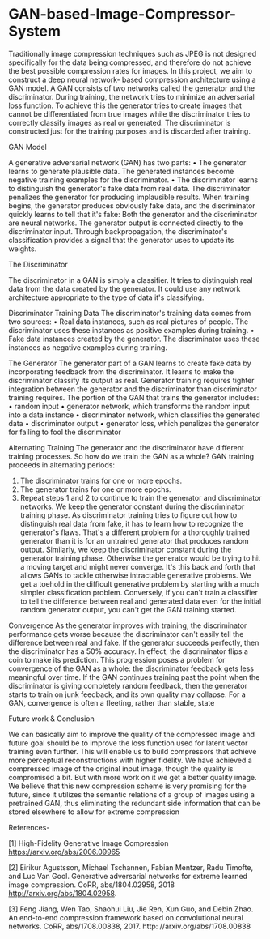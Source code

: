 # GAN-based-Image-Compressor-System

Traditionally image compression techniques such as JPEG is not designed specifically for the data being compressed, and therefore do not achieve the best possible compression rates for images. In this project, we aim to construct a deep neural network- based compression architecture using a GAN model. A GAN consists of two networks called the generator and the discriminator. During training, the network tries to minimize an adversarial loss function. To achieve this the generator tries to create images that cannot be differentiated from true images while the discriminator tries to correctly classify images as real or generated. The discriminator is constructed just for the training purposes and is discarded after training.


GAN Model

A generative adversarial network (GAN) has two parts:
•	The generator learns to generate plausible data. The generated instances become negative training examples for the discriminator.
•	The discriminator learns to distinguish the generator's fake data from real data. The discriminator penalizes the generator for producing implausible results.
When training begins, the generator produces obviously fake data, and the discriminator quickly learns to tell that it's fake:
Both the generator and the discriminator are neural networks. The generator output is connected directly to the discriminator input. Through backpropagation, the discriminator's classification provides a signal that the generator uses to update its weights. 

The Discriminator

The discriminator in a GAN is simply a classifier. It tries to distinguish real data from the data created by the generator. It could use any network architecture appropriate to the type of data it's classifying.

Discriminator Training Data
The discriminator's training data comes from two sources:
•	Real data instances, such as real pictures of people. The discriminator uses these instances as positive examples during training.
•	Fake data instances created by the generator. The discriminator uses these instances as negative examples during training.


The Generator
The generator part of a GAN learns to create fake data by incorporating feedback from the discriminator. It learns to make the discriminator classify its output as real.
Generator training requires tighter integration between the generator and the discriminator than discriminator training requires. The portion of the GAN that trains the generator includes:
•	random input
•	generator network, which transforms the random input into a data instance
•	discriminator network, which classifies the generated data
•	discriminator output
•	generator loss, which penalizes the generator for failing to fool the discriminator

Alternating Training
The generator and the discriminator have different training processes. So how do we train the GAN as a whole?
GAN training proceeds in alternating periods:
1.	The discriminator trains for one or more epochs.
2.	The generator trains for one or more epochs.
3.	Repeat steps 1 and 2 to continue to train the generator and discriminator networks.
We keep the generator constant during the discriminator training phase. As discriminator training tries to figure out how to distinguish real data from fake, it has to learn how to recognize the generator's flaws. That's a different problem for a thoroughly trained generator than it is for an untrained generator that produces random output.
Similarly, we keep the discriminator constant during the generator training phase. Otherwise the generator would be trying to hit a moving target and might never converge.
It's this back and forth that allows GANs to tackle otherwise intractable generative problems. We get a toehold in the difficult generative problem by starting with a much simpler classification problem. Conversely, if you can't train a classifier to tell the difference between real and generated data even for the initial random generator output, you can't get the GAN training started.

Convergence
As the generator improves with training, the discriminator performance gets worse because the discriminator can't easily tell the difference between real and fake. If the generator succeeds perfectly, then the discriminator has a 50% accuracy. In effect, the discriminator flips a coin to make its prediction.
This progression poses a problem for convergence of the GAN as a whole: the discriminator feedback gets less meaningful over time. If the GAN continues training past the point when the discriminator is giving completely random feedback, then the generator starts to train on junk feedback, and its own quality may collapse.
For a GAN, convergence is often a fleeting, rather than stable, state


Future work &  Conclusion

We can basically aim to improve the quality of the compressed image and  future goal should be to improve the loss function used for latent vector training even further. This will enable us to build compressors that achieve more perceptual reconstructions with higher fidelity.
We have achieved a compressed image of the original input image, though the quality is compromised a bit. But with more work on it we get a better quality image. We believe that this new compression scheme is very promising for the future, since it utilizes the semantic relations of a group of images using a pretrained GAN, thus eliminating the redundant side information that can be stored elsewhere to allow for extreme compression


References-


[1] High-Fidelity Generative Image Compression
     https://arxiv.org/abs/2006.09965

[2] Eirikur Agustsson, Michael Tschannen, Fabian Mentzer, Radu Timofte, and     Luc Van Gool. Generative adversarial networks for extreme learned image compression. CoRR, abs/1804.02958, 2018 
    http://arxiv.org/abs/1804.02958.

[3] Feng Jiang, Wen Tao, Shaohui Liu, Jie Ren, Xun Guo, and Debin Zhao. An end-to-end compression framework based on convolutional neural networks. CoRR, abs/1708.00838, 2017.
   http: //arxiv.org/abs/1708.00838

